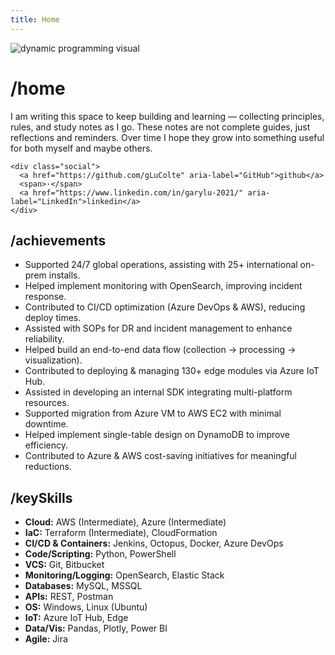 ```yaml
---
title: Home
---
```


<div class="hero">
  <div class="hero-visual">
    <img src="{{ '/assets/dp.png' | relative_url }}" alt="dynamic programming visual" />
  </div>

  <div class="hero-text">
    <h1>/home</h1>
    <p>
      I am writing this space to keep building and learning —
      collecting principles, rules, and study notes as I go.
      These notes are not complete guides, just reflections and reminders.
      Over time I hope they grow into something useful for both myself and maybe others.
    </p>

    <div class="social">
      <a href="https://github.com/gLuColte" aria-label="GitHub">github</a>
      <span>·</span>
      <a href="https://www.linkedin.com/in/garylu-2021/" aria-label="LinkedIn">linkedin</a>
    </div>
  </div>
</div>

<div class="sections">
  <section class="section">
    <h2>/achievements</h2>
    <ul class="list">
      <li>Supported 24/7 global operations, assisting with 25+ international on-prem installs.</li>
      <li>Helped implement monitoring with OpenSearch, improving incident response.</li>
      <li>Contributed to CI/CD optimization (Azure DevOps &amp; AWS), reducing deploy times.</li>
      <li>Assisted with SOPs for DR and incident management to enhance reliability.</li>
      <li>Helped build an end-to-end data flow (collection → processing → visualization).</li>
      <li>Contributed to deploying &amp; managing 130+ edge modules via Azure IoT Hub.</li>
      <li>Assisted in developing an internal SDK integrating multi-platform resources.</li>
      <li>Supported migration from Azure VM to AWS EC2 with minimal downtime.</li>
      <li>Helped implement single-table design on DynamoDB to improve efficiency.</li>
      <li>Contributed to Azure &amp; AWS cost-saving initiatives for meaningful reductions.</li>
    </ul>
  </section>

  <section class="section">
    <h2>/keySkills</h2>
    <ul class="list">
      <li><strong>Cloud:</strong> AWS (Intermediate), Azure (Intermediate)</li>
      <li><strong>IaC:</strong> Terraform (Intermediate), CloudFormation</li>
      <li><strong>CI/CD &amp; Containers:</strong> Jenkins, Octopus, Docker, Azure DevOps</li>
      <li><strong>Code/Scripting:</strong> Python, PowerShell</li>
      <li><strong>VCS:</strong> Git, Bitbucket</li>
      <li><strong>Monitoring/Logging:</strong> OpenSearch, Elastic Stack</li>
      <li><strong>Databases:</strong> MySQL, MSSQL</li>
      <li><strong>APIs:</strong> REST, Postman</li>
      <li><strong>OS:</strong> Windows, Linux (Ubuntu)</li>
      <li><strong>IoT:</strong> Azure IoT Hub, Edge</li>
      <li><strong>Data/Vis:</strong> Pandas, Plotly, Power BI</li>
      <li><strong>Agile:</strong> Jira</li>
    </ul>
  </section>
</div>
